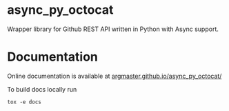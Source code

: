 # async_py_octocat

Wrapper library for Github REST API written in Python with Async support.

# Documentation

Online documentation is available at
[argmaster.github.io/async_py_octocat/](https://argmaster.github.io/async_py_octocat/)

To build docs locally run

```
tox -e docs
```
